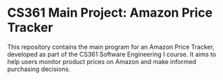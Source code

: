 # CS361 Main Project: Amazon Price Tracker

This repository contains the main program for an Amazon Price Tracker, developed as part of the CS361 Software Engineering I course. It aims to help users monitor product prices on Amazon and make informed purchasing decisions.

